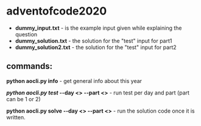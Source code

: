 # adventofcode2020

- **dummy_input.txt** - is the example input given while explaining the question
- **dummy_solution.txt** - the solution for the "test" input for part1
- **dummy_solution2.txt** - the solution for the "test" input for part2

## commands:

**python aocli.py info**  - get general info about this year

***python aocli.py test* --day <> --part <>** - run test per day and part (part can be 1 or 2)

**python aocli.py solve --day <> --part <>** - run the solution code once it is written.